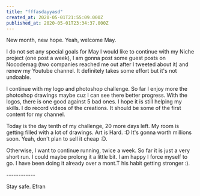 ```yaml
---
title: "fffasdayyasd"
created_at: 2020-05-01T21:55:09.000Z
published_at: 2020-05-01T23:34:37.000Z
---
```

New month, new hope. Yeah, welcome May.

I do not set any special goals for May I would like to continue with my Niche project (one post a week), I am gonna post some guest posts on Nocodemag (two companies reached me out after I tweeted about it) and renew my Youtube channel. It definitely takes some effort but it's not undoable.

I continue with my logo and photoshop challenge. So far I enjoy more the photoshop drawings maybe cuz I can see there better progress. With the logos, there is one good against 5 bad ones. I hope it is still helping my skills. I do record videos of the creations. It should be some of the first content for my channel.

Today is the day tenth of my challenge, 20 more days left. My room is getting filled with a lot of drawings. Art is Hard. :D It's gonna worth millions soon. Yeah, don't plan to sell it cheap :D.

  

Otherwise, I want to continue running, twice a week. So far it is just a very short run. I could maybe prolong it a little bit. I am happy I force myself to go. I have been doing it already over a mont.T his habit getting stronger :).

\------------

Stay safe. Efran
